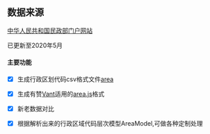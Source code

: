 数据来源
---------


[中华人民共和国民政部门户网站](http://www.mca.gov.cn/article/sj/xzqh/2020/)

已更新至2020年5月

#### 主要功能

- [x]   生成行政区划代码csv格式文件[area](https://github.com/weixiao800/china.area.code/tree/master/data/csv)
- [x]   生成有赞[Vant](https://github.com/weixiao800/vant/blob/dev/src/area/demo/area.js)适用的[area.js](https://github.com/weixiao800/china.area.code/tree/master/data/vant)格式
- [x]   新老数据对比
- [x]   根据解析出来的行政区域代码层次模型AreaModel,可做各种定制处理


